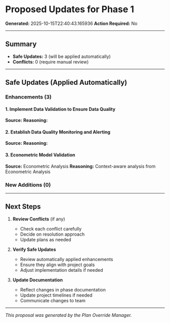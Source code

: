 # Proposed Updates for Phase 1

**Generated:** 2025-10-15T22:40:43.165936
**Action Required:** No

---

## Summary

- **Safe Updates:** 3 (will be applied automatically)
- **Conflicts:** 0 (require manual review)

---

## Safe Updates (Applied Automatically)

### Enhancements (3)

#### 1. Implement Data Validation to Ensure Data Quality

**Source:** 
**Reasoning:** 

#### 2. Establish Data Quality Monitoring and Alerting

**Source:** 
**Reasoning:** 

#### 3. Econometric Model Validation

**Source:** Econometric Analysis
**Reasoning:** Context-aware analysis from Econometric Analysis


### New Additions (0)


---

## Next Steps

1. **Review Conflicts** (if any)
   - Check each conflict carefully
   - Decide on resolution approach
   - Update plans as needed

2. **Verify Safe Updates**
   - Review automatically applied enhancements
   - Ensure they align with project goals
   - Adjust implementation details if needed

3. **Update Documentation**
   - Reflect changes in phase documentation
   - Update project timelines if needed
   - Communicate changes to team

---

*This proposal was generated by the Plan Override Manager.*
